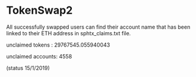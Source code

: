 # TokenSwap2

 All successfully swapped users can find their account name that has been linked to their ETH address in sphtx_claims.txt file.
 
 
unclaimed tokens : 29767545.055940043

unclaimed accounts: 4558

(status 15/1/2019)

